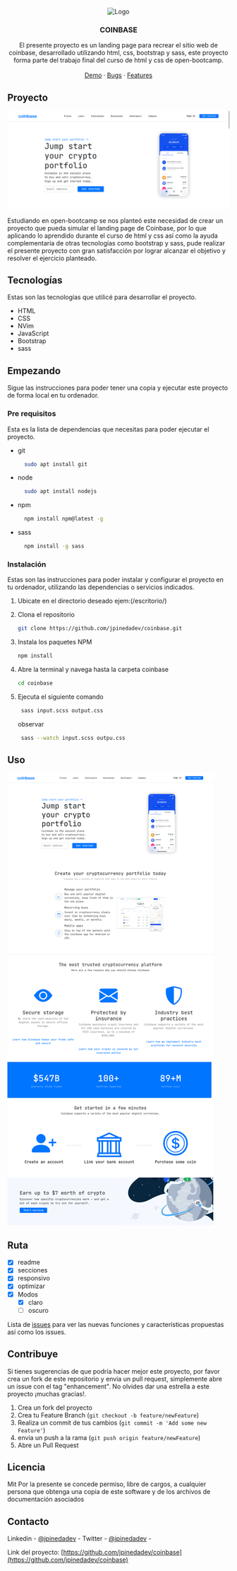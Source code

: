 ﻿<!-- PROJECT LOGO -->
<br />
<div align="center">
    <img src="https://github.com/othneildrew/Best-README-Template/raw/master/images/logo.png" alt="Logo" width="80" height="80">

  <h3 align="center">COINBASE</h3>

  <p align="center">
    El presente proyecto es un landing page para recrear el sitio web de coinbase, desarrollado utilizando html, css, bootstrap y sass, este proyecto forma parte del trabajo final del curso de html y css de open-bootcamp.
    <br />
    <br />
    <a href="https://jpinedadev.github.io/coinbase/">Demo</a>
    ·
    <a href="https://github.com/jpinedadev/coinbase/issues">Bugs</a>
    ·
    <a href="https://github.com/jpinedadev/coinbase/issues"> Features</a>
  </p>
</div>



<!-- ABOUT THE PROJECT -->
## Proyecto

![enter image description here](https://raw.githubusercontent.com/jpinedadev/coinbase/main/preview.png)


Estudiando en open-bootcamp se nos planteó este necesidad de crear un proyecto que pueda simular el landing page de Coinbase, por lo que aplicando lo aprendido durante el curso de html y css así como la ayuda complementaria de otras tecnologías como bootstrap y sass, pude realizar el presente proyecto con gran satisfacción por lograr alcanzar el objetivo y resolver el ejercicio planteado.



## Tecnologías

Estas son las tecnologías que utilicé para desarrollar el proyecto.

-   HTML
-   CSS
-   NVim
-   JavaScript
-   Bootstrap
-   sass



<!-- GETTING STARTED -->
## Empezando

Sigue las instrucciones para poder tener una copia y ejecutar este proyecto de forma local en tu ordenador.

### Pre requisitos

Esta es la lista de dependencias que necesitas para poder ejecutar el proyecto.
* git
  ```sh
	sudo apt install git
  ```
* node
  ```sh
	sudo apt install nodejs
  ```
* npm
  ```sh
    npm install npm@latest -g
  ```

* sass
  ```sh
    npm install -g sass
  ```

### Instalación

Estas son las instrucciones para poder instalar y configurar el proyecto en tu ordenador, utilizando las dependencias o servicios indicados.

1. Ubicate en el directorio deseado ejem:(/escritorio/)
2. Clona el repositorio
   ```sh
   git clone https://github.com/jpinedadev/coinbase.git
   ```
3. Instala los paquetes NPM
   ```sh
   npm install
   ```
4.  Abre la terminal y navega hasta la carpeta coinbase
    ```sh
    cd coinbase
    ```
5.  Ejecuta el siguiente comando
    ```sh
     sass input.scss output.css
    ```
    observar
   
	   ```sh
	    sass --watch input.scss outpu.css
	   ```



<!-- USAGE EXAMPLES -->
## Uso

![enter image description here](https://raw.githubusercontent.com/jpinedadev/coinbase/main/preview2.png)



<!-- ROADMAP -->
## Ruta

- [x]  readme
- [x]  secciones
- [x]  responsivo
- [x]  optimizar
- [x] Modos
    - [x] claro
    - [ ] oscuro

Lista de [issues](https://github.com/jpinedadev/coinbase/issues) para ver las nuevas funciones y características propuestas así como los issues.



<!-- CONTRIBUTING -->
## Contribuye

Si tienes sugerencias de que podría hacer mejor este proyecto, por favor crea un fork de este repositorio y envia un pull request, simplemente abre un issue con el tag "enhancement".
No olvides dar una estrella a este proyecto ¡muchas gracias!.

1. Crea un fork del proyecto
2. Crea tu Feature Branch (`git checkout -b feature/newFeature`)
3. Realiza un commit de tus cambios (`git commit -m 'Add some new Feature'`)
4. envia un push a la rama (`git push origin feature/newFeature`)
5. Abre un  Pull Request




<!-- LICENSE -->
## Licencia

Mit Por la presente se concede permiso, libre de cargos, a cualquier persona que obtenga una copia de este software y de los archivos de documentación asociados





<!-- CONTACT -->
## Contacto

Linkedin - [@jpinedadev](https://www.linkedin.com/in/jpinedadev/) - 
Twitter - [@jpinedadev](https://twitter.com/Jpinedadev) - 

Link del proyecto: [https://github.com/jpinedadev/coinbase](https://github.com/jpinedadev/coinbase)

